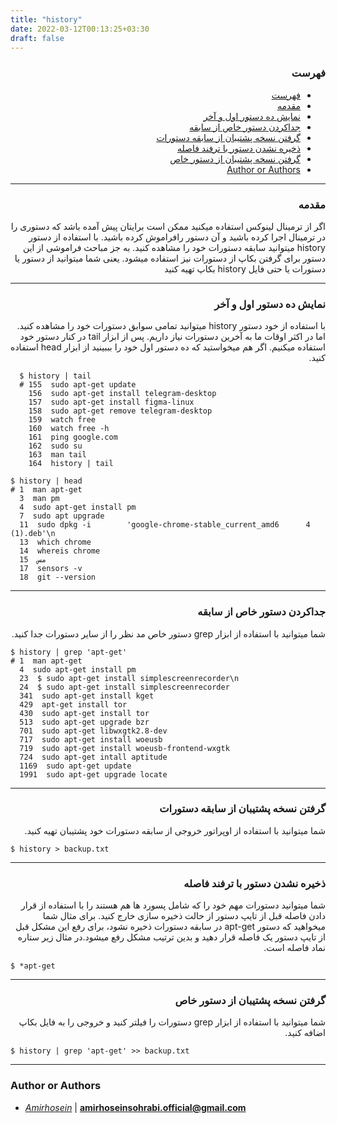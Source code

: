 ```yaml
---
title: "history"
date: 2022-03-12T00:13:25+03:30
draft: false
---
```


<div dir='rtl'>

### فهرست

- [فهرست](#فهرست)
- [مقدمه](#مقدمه)
- [نمایش ده دستور اول و آخر](#نمایش-ده-دستور-اول-و-آخر)
- [جداکردن دستور خاص از سابقه](#جداکردن-دستور-خاص-از-سابقه)
- [گرفتن نسخه پشتیبان از سابقه دستورات](#گرفتن-نسخه-پشتیبان-از-سابقه-دستورات)
- [ذخیره نشدن دستور با ترفند فاصله](#ذخیره-نشدن-دستور-با-ترفند-فاصله)
- [گرفتن نسخه پشتیبان از دستور خاص](#گرفتن-نسخه-پشتیبان-از-دستور-خاص)
- [Author or Authors](#author-or-authors)
</div>

---
<div dir='rtl'>

### مقدمه
اگر از ترمینال لینوکس استفاده میکنید ممکن است برایتان پیش آمده باشد که دستوری را در ترمینال اجرا کرده باشید و آن دستور رافراموش کرده باشید. با استفاده از دستور history میتوانید سابقه دستورات خود را مشاهده کنید. به جز مباحث فراموشی از این دستور برای گرفتن بکاپ از دستورات نیز استفاده میشود. یعنی شما میتوانید از دستور یا دستورات یا حتی فایل history بکاپ تهیه کنید
</div>

---
<div dir='rtl'>

### نمایش ده دستور اول و آخر
با استفاده از خود دستور history میتوانید تمامی سوابق دستورات خود را مشاهده کنید. اما در اکثر اوقات ما به آخرین دستورات نیاز داریم. پس از ابزار tail در کنار دستور خود استفاده میکنیم.
اگر هم میخواستید که ده دستور اول خود را بببینید از ابزار head استفاده کنید.
</div>

      $ history | tail
      # 155  sudo apt-get update
        156  sudo apt-get install telegram-desktop
        157  sudo apt-get install figma-linux
        158  sudo apt-get remove telegram-desktop
        159  watch free
        160  watch free -h
        161  ping google.com
        162  sudo su
        163  man tail
        164  history | tail

    $ history | head 
    # 1  man apt-get
      3  man pm
      4  sudo apt-get install pm
      7  sudo apt upgrade
      11  sudo dpkg -i        'google-chrome-stable_current_amd6      4 (1).deb'\n
      13  which chrome
      14  whereis chrome
      15  مس
      17  sensors -v
      18  git --version

---
<div dir='rtl'>

### جداکردن دستور خاص از سابقه
شما میتوانید با استفاده از ابزار grep دستور خاص مد نظر را از سایر دستورات جدا کنید.
</div>

    $ history | grep 'apt-get'
    # 1  man apt-get
      4  sudo apt-get install pm
      23  $ sudo apt-get install simplescreenrecorder\n
      24  $ sudo apt-get install simplescreenrecorder
      341  sudo apt-get install kget
      429  apt-get install tor
      430  sudo apt-get install tor
      513  sudo apt-get upgrade bzr
      701  sudo apt-get libwxgtk2.8-dev
      717  sudo apt-get install woeusb
      719  sudo apt-get install woeusb-frontend-wxgtk
      724  sudo apt-get intall aptitude
      1169  sudo apt-get update
      1991  sudo apt-get upgrade locate
---
<div dir='rtl'>

### گرفتن نسخه پشتیبان از سابقه دستورات
شما میتوانید با استفاده از اوپراتور خروجی از سابقه دستورات خود پشتیبان تهیه کنید.
</div>

    $ history > backup.txt

---
<div dir='rtl'>

### ذخیره نشدن دستور با ترفند فاصله
شما میتوانید دستورات مهم خود را که شامل پسورد ها هم هستند را با استفاده از قرار دادن فاصله قبل از تایپ دستور از حالت ذخیره سازی خارج کنید. برای مثال شما میخواهید که دستور apt-get در سابقه دستورات ذخیره نشود، برای رفع این مشکل قبل از تایپ دستور یک فاصله قرار دهید و بدین ترتیب مشکل رفع میشود.در مثال زیر ستاره نماد فاصله است.
</div>

    $ *apt-get
                                                    
---
<div dir='rtl'>

### گرفتن نسخه پشتیبان از دستور خاص
شما میتوانید با استفاده از ابزار grep دستورات را فیلتر کنید و خروجی را به فایل بکاپ اضافه کنید.
</div>

    $ history | grep 'apt-get' >> backup.txt
                     
---
### Author or Authors

- *[Amirhosein](https://github.com/amirhoseinsb)* | **<amirhoseinsohrabi.official@gmail.com>**
